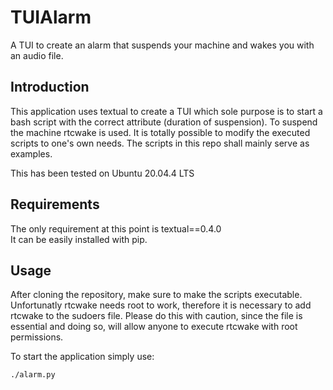 # TUIAlarm
A TUI to create an alarm that suspends your machine and wakes you with an audio file.


## Introduction
This application uses textual to create a TUI which sole purpose is to start a bash script with the correct attribute (duration of suspension).
To suspend the machine rtcwake is used.
It is totally possible to modify the executed scripts to one's own needs. The scripts in this repo shall mainly serve as examples.

This has been tested on Ubuntu 20.04.4 LTS

## Requirements
The only requirement at this point is textual==0.4.0  
It can be easily installed with pip.

## Usage
After cloning the repository, make sure to make the scripts executable.
Unfortunatly rtcwake needs root to work, therefore it is necessary to add rtcwake to the sudoers file. Please do this with caution,
since the file is essential and doing so, will allow anyone to execute rtcwake with root permissions.

To start the application simply use:

```
./alarm.py
```
